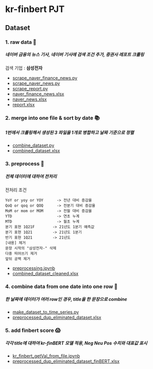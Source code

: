 # kr-finbert PJT

## Dataset
### 1. raw data 📄
##### 네이버 금융의 뉴스 기사, 네이버 기사에 검색 조건 추가, 증권사 레포트 크롤링
검색 기업 : **삼성전자**
* [scrape_naver_finance_news.py](https://github.com/SNU-dataproject/kr-finbert/blob/main/scrape_naver_finance_news.py)
* [scrape_naver_news.py](https://github.com/SNU-dataproject/kr-finbert/blob/main/scrape_naver_news.py)
* [scrape_report.py](https://github.com/SNU-dataproject/kr-finbert/blob/main/scrape_report.py)
* [naver_finance_news.xlsx](https://github.com/SNU-dataproject/kr-finbert/blob/main/datasets/naver_finance_news.xlsx)
* [naver_news.xlsx](https://github.com/SNU-dataproject/kr-finbert/blob/main/datasets/naver_news.xlsx)
* [report.xlsx](https://github.com/SNU-dataproject/kr-finbert/blob/main/datasets/report.xlsx)

### 2. merge into one file & sort by date 📚
##### 1번에서 크롤링해서 생성된 3 파일을 1개로 병합하고 날짜 기준으로 정렬
* [combine_dataset.py](https://github.com/SNU-dataproject/kr-finbert/blob/main/combine_dataset.py)
* [combined_dataset.xlsx](https://github.com/SNU-dataproject/kr-finbert/blob/main/datasets/combined_dataset.xlsx)

### 3. preprocess 📝
##### 전체 데이터에 대하여 전처리
전처리 조건
```
YoY or yoy or YOY      -> 전년 대비 증감율
QoQ or qoq or QOQ      -> 전분기 대비 증감율
MoM or mom or MOM      -> 전월 대비 증감율
YTD                    -> 연초 누계
MTD                    -> 월초 누계
분기 표현 1Q21F        -> 21년도 1분기 예측값
분기 표현 1Q21         -> 21년도 1분기
반기 표현 1Q21         -> 21년도 
[내용] 제거
문장 시작의 "삼성전자-" 삭제
다중 띄어쓰기 제거
앞뒤 공백 제거
```
* [preprocessing.ipynb](https://github.com/SNU-dataproject/kr-finbert/blob/main/preprocessing.ipynb)
* [combined_dataset_cleaned.xlsx](https://github.com/SNU-dataproject/kr-finbert/blob/main/datasets/combined_dataset_cleaned.xlsx)

### 4. combine data from one date into one row 📔
##### 한 날짜에 데이터가 여러 row인 경우, title을 한 문장으로 combine
* [make_dataset_to_time_series.py](https://github.com/SNU-dataproject/kr-finbert/blob/main/make_dataset_to_time_series.py)
* [preprocessed_dup_eliminated_dataset.xlsx](https://github.com/SNU-dataproject/kr-finbert/blob/main/datasets/preprocessed_dup_eliminated_dataset.xlsx)

### 5. add finbert score 😱
##### 각각 title에 대하여 kr-finBERT 모델 적용, Neg Neu Pos 수치와 대표값 표시
* [kr_finbert_getVal_from_file.ipynb](https://github.com/SNU-dataproject/kr-finbert/blob/main/kr_finbert_getVal_from_file.ipynb)
* [preprocessed_dup_eliminated_dataset_finBERT.xlsx](https://github.com/SNU-dataproject/kr-finbert/blob/main/datasets/preprocessed_dup_eliminated_dataset_finBERT.xlsx)
